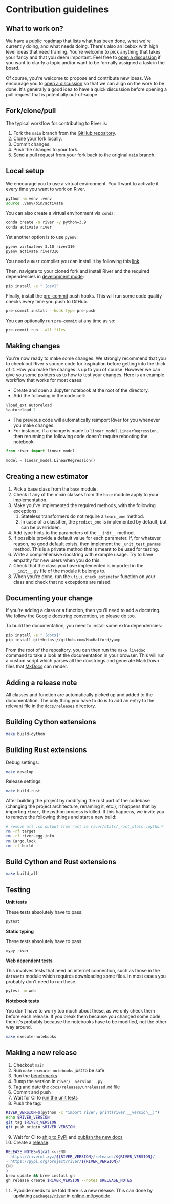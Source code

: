# Contribution guidelines

## What to work on?

We have a [public roadmap](https://github.com/orgs/online-ml/projects/3) that lists what has been done, what we're currently doing, and what needs doing. There's also an icebox with high level ideas that need framing. You're welcome to pick anything that takes your fancy and that you deem important. Feel free to [open a discussion](https://github.com/online-ml/river/discussions/new) if you want to clarify a topic and/or want to be formally assigned a task in the board.

Of course, you're welcome to propose and contribute new ideas. We encourage you to [open a discussion](https://github.com/online-ml/river/discussions/new) so that we can align on the work to be done. It's generally a good idea to have a quick discussion before opening a pull request that is potentially out-of-scope.

## Fork/clone/pull

The typical workflow for contributing to River is:

1. Fork the `main` branch from the [GitHub repository](https://github.com/online-ml/river/).
2. Clone your fork locally.
3. Commit changes.
4. Push the changes to your fork.
5. Send a pull request from your fork back to the original `main` branch.

## Local setup

We encourage you to use a virtual environment. You'll want to activate it every time you want to work on River.

```sh
python -m venv .venv
source .venv/bin/activate
```

You can also create a virtual environment via `conda`:

```sh
conda create -n river -y python=3.9
conda activate river
```

Yet another option is to use `pyenv`:

```sh
pyenv virtualenv 3.10 river310
pyenv activate river310
```

You need a `Rust` compiler you can install it by following this [link](https://www.rust-lang.org/fr/tools/install)

Then, navigate to your cloned fork and install River and the required dependencies in [development mode](https://stackoverflow.com/questions/19048732/python-setup-py-develop-vs-install):

```sh
pip install -e ".[dev]"
```

Finally, install the [pre-commit](https://pre-commit.com/) push hooks. This will run some code quality checks every time you push to GitHub.

```sh
pre-commit install --hook-type pre-push
```

You can optionally run `pre-commit` at any time as so:

```sh
pre-commit run --all-files
```

## Making changes

You're now ready to make some changes. We strongly recommend that you to check out River's source code for inspiration before getting into the thick of it. How you make the changes is up to you of course. However we can give you some pointers as to how to test your changes. Here is an example workflow that works for most cases:

- Create and open a Jupyter notebook at the root of the directory.
- Add the following in the code cell:

```py
%load_ext autoreload
%autoreload 2
```

- The previous code will automatically reimport River for you whenever you make changes.
- For instance, if a change is made to `linear_model.LinearRegression`, then rerunning the following code doesn't require rebooting the notebook:

```py
from river import linear_model

model = linear_model.LinearRegression()
```

## Creating a new estimator

1. Pick a base class from the `base` module.
2. Check if any of the mixin classes from the `base` module apply to your implementation.
3. Make you've implemented the required methods, with the following exceptions:
   1. Stateless transformers do not require a `learn_one` method.
   2. In case of a classifier, the `predict_one` is implemented by default, but can be overridden.
4. Add type hints to the parameters of the `__init__` method.
5. If possible provide a default value for each parameter. If, for whatever reason, no good default exists, then implement the `_unit_test_params` method. This is a private method that is meant to be used for testing.
6. Write a comprehensive docstring with example usage. Try to have empathy for new users when you do this.
7. Check that the class you have implemented is imported in the `__init__.py` file of the module it belongs to.
8. When you're done, run the `utils.check_estimator` function on your class and check that no exceptions are raised.

## Documenting your change

If you're adding a class or a function, then you'll need to add a docstring. We follow the [Google docstring convention](https://sphinxcontrib-napoleon.readthedocs.io/en/latest/example_google.html), so please do too.

To build the documentation, you need to install some extra dependencies:

```sh
pip install -e ".[docs]"
pip install git+https://github.com/MaxHalford/yamp
```

From the root of the repository, you can then run the `make livedoc` command to take a look at the documentation in your browser. This will run a custom script which parses all the docstrings and generate MarkDown files that [MkDocs](https://www.mkdocs.org/) can render.

## Adding a release note

All classes and function are automatically picked up and added to the documentation. The only thing you have to do is to add an entry to the relevant file in the [`docs/releases` directory](docs/releases).

## Building Cython extensions

```sh
make build-cython
```

## Building Rust extensions

Debug settings:

```sh
make develop
```

Release settings:

```sh
make build-rust
```

After building the project by modifying the rust part of the codebase (changing the project architecture, renaming it, etc.), it happens that by importing `river,` the python process is killed. If this happens, we invite you to remove the following things and start a new build:

```sh
# remove all .so output from rust ie river/stats/_rust_stats.cpython*
rm -rf target
rm -rf river.egg-info
rm Cargo.lock
rm -rf build
```

## Build Cython and Rust extensions

```sh
make build_all
```

## Testing

**Unit tests**

These tests absolutely have to pass.

```sh
pytest
```

**Static typing**

These tests absolutely have to pass.

```sh
mypy river
```

**Web dependent tests**

This involves tests that need an internet connection, such as those in the `datasets` module which requires downloading some files. In most cases you probably don't need to run these.

```sh
pytest -m web
```

**Notebook tests**

You don't have to worry too much about these, as we only check them before each release. If you break them because you changed some code, then it's probably because the notebooks have to be modified, not the other way around.

```sh
make execute-notebooks
```

## Making a new release

1. Checkout `main`
2. Run `make execute-notebooks` just to be safe
3. Run the [benchmarks](benchmarks)
4. Bump the version in `river/__version__.py`
5. Tag and date the `docs/releases/unreleased.md` file
6. Commit and push
7. Wait for CI to [run the unit tests](https://github.com/online-ml/river/actions/workflows/ci.yml)
8. Push the tag:

```sh
RIVER_VERSION=$(python -c "import river; print(river.__version__)")
echo $RIVER_VERSION
git tag $RIVER_VERSION
git push origin $RIVER_VERSION
```

9. Wait for CI to [ship to PyPI](https://github.com/online-ml/river/actions/workflows/pypi.yml) and [publish the new docs](https://github.com/online-ml/river/actions/workflows/release-docs.yml)
10. Create a [release](https://github.com/online-ml/river/releases):

```sh
RELEASE_NOTES=$(cat <<-END
- https://riverml.xyz/${RIVER_VERSION}/releases/${RIVER_VERSION}/
- https://pypi.org/project/river/${RIVER_VERSION}/
END
)
brew update && brew install gh
gh release create $RIVER_VERSION --notes $RELEASE_NOTES
```

11. Pyodide needs to be told there is a new release. This can done by updating [`packages/river`](https://github.com/online-ml/pyodide/tree/main/packages/river) in [online-ml/pyodide](https://github.com/online-ml/pyodide)
